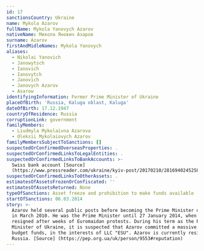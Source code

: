 ```yaml
---
id: 17
sanctionsCountry: Ukraine
name: Mykola Azarov
fullName: Mykola Yanovych Azarov
nativeName: Микола Янович Азаров
surname: Azarov
firstAndMidleNames: Mykola Yanovych
aliases:
  - Nikolai Yanovich
  - Janowytsch
  - Ianovich
  - Ianovytch
  - Janovich
  - Janovych Azarov
  - Asarow
identifyingInformation: Former Prime Minister of Ukraine
placeOfBirth: 'Russia, Kaluga oblast, Kaluga'
dateOfBirth: 17.12.1947
countryOfResidence: Russia
corruptionLink: government
familyMembers:
  - Liudmyla Mykolaivna Azarova
  - Oleksii Mykolaiovych Azarov
familyMembersSubjectToSanctions: []
suspectedOrConfirmedOverseasProperties: .
suspectedOrConfirmedLinksToLegalEntities: .
suspectedOrConfirmedLinksToBankAccounts: >-
  Swiss bank account [Source]
  (https://www.pressreader.com/ukraine/kyiv-post/20170210/281694024525834)
suspectedOrConfirmedLinksToOtherAssets: .
estimatesOfAssetsFrozenOrConfiscated: ''
estimatesOfAssetsReturned: None
typeOfSanctions: Asset freeze and prohibition to make funds available
startOfSanctions: 06.03.2014
story: >-
  Azarov held several public posts before becoming the Prime Minister of Ukraine
  in March 2010. He was the Prime Minister until 27 January 2014, when he
  resigned after weeks of Euromaidan protests. During his term as the Prime
  Minister of Ukraine, it is suspected that Azarov committed a massive loss of
  budget funds, in the interests of LLC "ESU". Azarov is currently residing in
  Russia. [Source] (https://pep.org.ua/uk/person/9553#reputation) 
---
```

